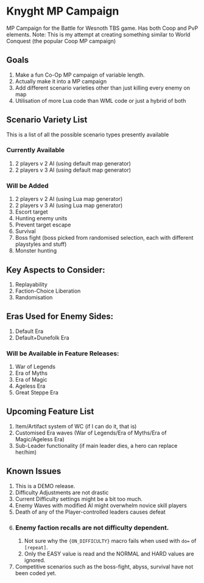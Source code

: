 # Knyght MP Campaign
 MP Campaign for the Battle for Wesnoth TBS game. Has both Coop and PvP elements.
 Note: This is my attempt at creating something similar to World Conquest (the popular Coop MP campaign)

## Goals
 1. Make a fun Co-Op MP campaign of variable length.
 2. Actually make it into a MP campaign
 3. Add different scenario varieties other than just killing every enemy on map
 4. Utilisation of more Lua code than WML code or just a hybrid of both

## Scenario Variety List
 This is a list of all the possible scenario types presently available

 ### Currently Available
 1. 2 players v 2 AI (using default map generator)
 2. 2 players v 3 AI (using default map generator)
   
 ### Will be Added
 1. 2 players v 2 AI (using Lua map generator)
 2. 2 players v 3 AI (using Lua map generator)
 3. Escort target
 4. Hunting enemy units
 5. Prevent target escape
 6. Survival
 7. Boss fight (boss picked from randomised selection, each with different playstyles and stuff)
 8. Monster hunting

## Key Aspects to Consider:
 1. Replayability
 2. Faction-Choice Liberation
 3. Randomisation

## Eras Used for Enemy Sides:
 1. Default Era
 2. Default+Dunefolk Era
 ### Will be Available in Feature Releases:
 1. War of Legends
 2. Era of Myths
 3. Era of Magic
 4. Ageless Era
 5. Great Steppe Era

## Upcoming Feature List
 1. Item/Artifact system of WC (if I can do it, that is)
 2. Customised Era waves (War of Legends/Era of Myths/Era of Magic/Ageless Era)
 3. Sub-Leader functionality (if main leader dies, a hero can replace her/him)

## Known Issues
 1. This is a DEMO release.
 2. Difficulty Adjustments are not drastic
 3. Current Difficulty settings might be a bit too much.
 4. Enemy Waves with modified AI might overwhelm novice skill players
 5. Death of any of the Player-controlled leaders causes defeat
 6. ### Enemy faction recalls are not difficulty dependent.
    1. Not sure why the `{ON_DIFFICULTY}` macro fails when used with `do=` of `[repeat]`.
    2. Only the EASY value is read and the NORMAL and HARD values are ignored.
 7. Competitive scenarios such as the boss-fight, abyss, survival have not been coded yet.
